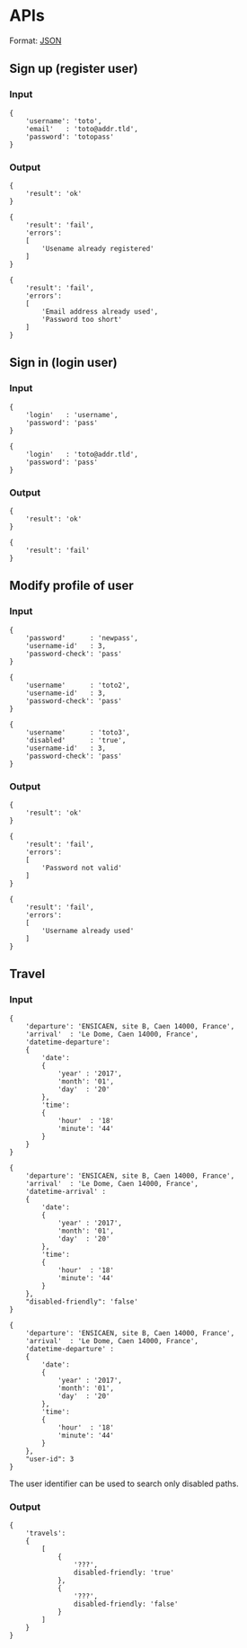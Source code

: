 # APIs

Format: [JSON](https://en.wikipedia.org/wiki/JSON)

## Sign up (register user)

### Input

```
{
	'username': 'toto',
	'email'   : 'toto@addr.tld',
	'password': 'totopass'
}
```

### Output

```
{
	'result': 'ok'
}
```

```
{
	'result': 'fail',
	'errors':
	[
		'Usename already registered'
	]
}
```

```
{
	'result': 'fail',
	'errors':
	[
		'Email address already used',
		'Password too short'
	]
}
```

## Sign in (login user)

### Input

```
{
	'login'   : 'username',
	'password': 'pass'
}
```

```
{
	'login'   : 'toto@addr.tld',
	'password': 'pass'
}
```

### Output

```
{
	'result': 'ok'
}
```

```
{
	'result': 'fail'
}
```

## Modify profile of user

### Input

```
{
	'password'      : 'newpass',
	'username-id'   : 3,
	'password-check': 'pass'
}
```

```
{
	'username'      : 'toto2',
	'username-id'   : 3,
	'password-check': 'pass'
}
```

```
{
	'username'      : 'toto3',
	'disabled'      : 'true',
	'username-id'   : 3,
	'password-check': 'pass'
}
```

### Output

```
{
	'result': 'ok'
}
```

```
{
	'result': 'fail',
	'errors':
	[
		'Password not valid'
	]
}
```

```
{
	'result': 'fail',
	'errors':
	[
		'Username already used'
	]
}
```

## Travel

### Input

```
{
	'departure': 'ENSICAEN, site B, Caen 14000, France',
	'arrival'  : 'Le Dome, Caen 14000, France',
	'datetime-departure':
	{
		'date':
		{
			'year' : '2017',
			'month': '01',
			'day'  : '20'
		},
		'time':
		{
			'hour'  : '18'
			'minute': '44'
		}
	}
}
```

```
{
	'departure': 'ENSICAEN, site B, Caen 14000, France',
	'arrival'  : 'Le Dome, Caen 14000, France',
	'datetime-arrival' :
	{
		'date':
		{
			'year' : '2017',
			'month': '01',
			'day'  : '20'
		},
		'time':
		{
			'hour'  : '18'
			'minute': '44'
		}
	},
	"disabled-friendly": 'false'
}
```

```
{
	'departure': 'ENSICAEN, site B, Caen 14000, France',
	'arrival'  : 'Le Dome, Caen 14000, France',
	'datetime-departure' :
	{
		'date':
		{
			'year' : '2017',
			'month': '01',
			'day'  : '20'
		},
		'time':
		{
			'hour'  : '18'
			'minute': '44'
		}
	},
	"user-id": 3
}
```

The user identifier can be used to search only disabled paths.

### Output

```
{
	'travels':
	{
		[
			{
				'???',
				disabled-friendly: 'true'
			},
			{
				'???',
				disabled-friendly: 'false'
			}
		]
	}
}
```
